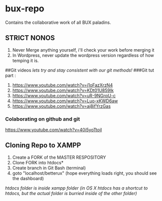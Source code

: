 # bux-repo
Contains the collaborative work of all BUX paladins.

## STRICT NONOS
1. Never Merge anything yourself, i'll check your work before merging it
2. In Wordpress, never update the wordpress version regardless of how temping it is.

##Git videos
*lets try and stay consistent with our git methods!*
###Git tut part :
1. https://www.youtube.com/watch?v=j1oFazXrzN4
2. https://www.youtube.com/watch?v=KDt01U859Ik
3. https://www.youtube.com/watch?v=uR-9NGrpU-c
4. https://www.youtube.com/watch?v=Luo-xKWD6aw
5. https://www.youtube.com/watch?v=aj8ifYrzGas

### Colaborating on github and git
https://www.youtube.com/watch?v=40i5yoTtojI

## Cloning Repo to XAMPP
1. Create a FORK of the MASTER RESPOSITORY
2. Clone FORK into htdocs*
3. Create branch in Git Bash (terminal)
4. goto "localhost/betterux" (hope everything loads right, you should see the dashboard)


*htdocs folder is inside xampp folder (in OS X htdocs has a shortcut to htdocs, but the actual folder is burried inside of the other folder)*

